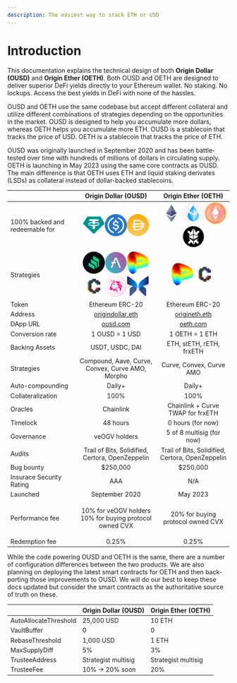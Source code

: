```yaml
---
description: The easiest way to stack ETH or USD
---
```


# Introduction

This documentation explains the technical design of both **Origin Dollar (OUSD)** and **Origin Ether (OETH)**. Both OUSD and OETH are designed to deliver superior DeFi yields directly to your Ethereum wallet. No staking. No lockups. Access the best yields in DeFi with none of the hassles.

OUSD and OETH use the same codebase but accept different collateral and utilize different combinations of strategies depending on the opportunities in the market. OUSD is designed to help you accumulate more dollars, whereas OETH helps you accumulate more ETH. OUSD is a stablecoin that tracks the price of USD. OETH is a stablecoin that tracks the price of ETH.

OUSD was originally launched in September 2020 and has been battle-tested over time with hundreds of millions of dollars in circulating supply. OETH is launching in May 2023 using the same core contracts as OUSD. The main difference is that OETH uses ETH and liquid staking derivates (LSDs) as collateral instead of dollar-backed stablecoins.

|                                |                                                                                                     Origin Dollar (OUSD)                                                                                                    |                                                                      Origin Ether (OETH)                                                                     |
| ------------------------------ | :-------------------------------------------------------------------------------------------------------------------------------------------------------------------------------------------------------------------------: | :----------------------------------------------------------------------------------------------------------------------------------------------------------: |
| 100% backed and redeemable for |                                                 ![USDT](<.gitbook/assets/image (6).png>)![USDC](<.gitbook/assets/image (17).png>)![DAI](<.gitbook/assets/image (11).png>)                                                   | ![ETH](<.gitbook/assets/image (1).png>)![stETH](<.gitbook/assets/image (7).png>)![rETH](<.gitbook/assets/image (2).png>)![frxETH](.gitbook/assets/image.png) |
| Strategies                     | ![](<.gitbook/assets/image (13).png>)![](<.gitbook/assets/image (8).png>)![](<.gitbook/assets/image (4).png>)![](<.gitbook/assets/image (5).png>)![](<.gitbook/assets/image (18).png>)![](<.gitbook/assets/image (15).png>) |                                           ![](<.gitbook/assets/image (4).png>)![](<.gitbook/assets/image (5).png>)                                           |
| Token                          |                                                                                                       Ethereum ERC-20                                                                                                       |                                                                        Ethereum ERC-20                                                                       |
| Address                        |                                                                              [origindollar.eth](https://etherscan.com/address/origindollar.eth)                                                                             |                                                  [origineth.eth](https://etherscan.io/address/origineth.eth)                                                 |
| DApp URL                       |                                                                                               [ousd.com](https://www.ousd.com)                                                                                              |                                                               [oeth.com](https://www.oeth.com)                                                               |
| Conversion rate                |                                                                                                        1 OUSD = 1 USD                                                                                                       |                                                                        1 OETH = 1 ETH                                                                        |
| Backing Assets                 |                                                                                                       USDT, USDC, DAI                                                                                                       |                                                                   ETH, stETH, rETH, frxETH                                                                   |
| Strategies                     |                                                                                       Compound, Aave, Curve, Convex, Curve AMO, Morpho                                                                                      |                                                                   Curve, Convex, Curve AMO                                                                   |
| Auto-compounding               |                                                                                                            Daily+                                                                                                           |                                                                            Daily+                                                                            |
| Collateralization              |                                                                                                             100%                                                                                                            |                                                                             100%                                                                             |
| Oracles                        |                                                                                                          Chainlink                                                                                                          |                                                               Chainlink + Curve TWAP for frxETH                                                              |
| Timelock                       |                                                                                                           48 hours                                                                                                          |                                                                       0 hours (for now)                                                                      |
| Governance                     |                                                                                                        veOGV holders                                                                                                        |                                                                   5 of 8 multisig (for now)                                                                  |
| Audits                         |                                                                                       Trail of Bits, Solidified, Certora, OpenZeppelin                                                                                      |                                                       Trail of Bits, Solidified, Certora, OpenZeppelin                                                       |
| Bug bounty                     |                                                                                                           $250,000                                                                                                          |                                                                           $250,000                                                                           |
| Insurace Security Rating       |                                                                                                             AAA                                                                                                             |                                                                              N/A                                                                             |
| Launched                       |                                                                                                        September 2020                                                                                                       |                                                                           May 2023                                                                           |
| Performance fee                |                                                                              <p>10% for veOGV holders<br>10% for buying protocol owned CVX</p>                                                                              |                                                               20% for buying protocol owned CVX                                                              |
| Redemption fee                 |                                                                                                            0.25%                                                                                                            |                                                                             0.25%                                                                            |

While the code powering OUSD and OETH is the same, there are a number of configuration differences between the two products. We are also planning on deploying the latest smart contracts for OETH and then back-porting those improvements to OUSD.  We will do our best to keep these docs updated but consider the smart contracts as the authoritative source of truth on these.

|                       | Origin Dollar (OUSD) | Origin Ether (OETH) |
| --------------------- | -------------------- | ------------------- |
| AutoAllocateThreshold | 25,000 USD           | 10 ETH              |
| VaultBuffer           | 0                    | 0                   |
| RebaseThreshold       | 1,000 USD            | 1 ETH               |
| MaxSupplyDiff         | 5%                   | 3%                  |
| TrusteeAddress        | Strategist multisig  | Strategist multisig |
| TrusteeFee            | 10% -> 20% soon      | 20%                 |

